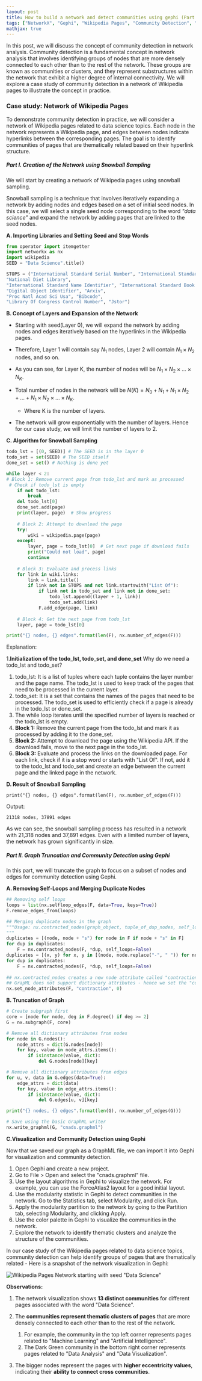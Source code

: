 ```yaml
---
layout: post
title: How to build a network and detect communities using gephi (Part 1)
tags: ["NetworkX", "Gephi", "Wikipedia Pages", "Community Detection", "Snowball Sampling"]
mathjax: true
---
```


<!-- ## Network Analysis: How to build a network and detect communities using gephi -->
In this post, we will discuss the concept of community detection in network analysis. Community detection is a fundamental concept in network analysis that involves identifying groups of nodes that are more densely connected to each other than to the rest of the network. These groups are known as communities or clusters, and they represent substructures within the network that exhibit a higher degree of internal connectivity. We will explore a case study of community detection in a network of Wikipedia pages to illustrate the concept in practice.

### Case study: Network of Wikipedia Pages

To demonstrate community detection in practice, we will consider a network of Wikipedia pages related to data science topics. Each node in the network represents a Wikipedia page, and edges between nodes indicate hyperlinks between the corresponding pages. The goal is to identify communities of pages that are thematically related based on their hyperlink structure.

##### Part I. Creation of the Network using Snowball Sampling

We will start by creating a network of Wikipedia pages using snowball sampling. 

Snowball sampling is a technique that involves iteratively expanding a network by adding nodes and edges based on a set of initial seed nodes. In this case, we will select a single seed node corresponding to the word *"data science"*  and expand the network by adding pages that are linked to the seed nodes.

**A. Importing Libraries and Setting Seed and Stop Words**
```python
from operator import itemgetter 
import networkx as nx
import wikipedia
SEED = "Data Science".title()

STOPS = ("International Standard Serial Number", "International Standard Book Number",
"National Diet Library",
"International Standard Name Identifier", "International Standard Book Number (Identifier)", "Pubmed Identifier", "Pubmed Central",
"Digital Object Identifier", "Arxiv",
"Proc Natl Acad Sci Usa", "Bibcode",
"Library Of Congress Control Number", "Jstor")
```

**B. Concept of Layers and Expansion of the Network**

- Starting with seed(Layer 0), we will expand the network by adding nodes and edges iteratively based on the hyperlinks in the Wikipedia pages.

- Therefore, Layer 1 will contain say $N_1$ nodes, Layer 2 will contain $N_1 \times N_2$ nodes, and so on.

- As you can see, for Layer K, the number of nodes will be $N_1 \times N_2 \times \ldots \times N_K$.

- Total number of nodes in the network will be $N(K) = N_0 + N_1 + N_1 \times N_2 + \ldots + N_1 \times N_2 \times \ldots \times N_K$. 
  - Where K is the number of layers.

- The network will grow exponentially with the number of layers. Hence for our case study, we will limit the number of layers to 2.

**C. Algorithm for Snowball Sampling**
```python
todo_lst = [(0, SEED)] # The SEED is in the layer 0 
todo_set = set(SEED) # The SEED itself
done_set = set() # Nothing is done yet

while layer < 2:
# Block 1: Remove current page from todo_lst and mark as processed
 # Check if todo_lst is empty
    if not todo_lst:
        break
    del todo_lst[0]
    done_set.add(page)
    print(layer, page)  # Show progress
    
    # Block 2: Attempt to download the page
    try:
        wiki = wikipedia.page(page)
    except:
        layer, page = todo_lst[0]  # Get next page if download fails
        print("Could not load", page)
        continue
    
    # Block 3: Evaluate and process links
    for link in wiki.links:
        link = link.title()
        if link not in STOPS and not link.startswith("List Of"):
            if link not in todo_set and link not in done_set:
                todo_lst.append((layer + 1, link))
                todo_set.add(link)
            F.add_edge(page, link)
    
    # Block 4: Get the next page from todo_lst
    layer, page = todo_lst[0]

print("{} nodes, {} edges".format(len(F), nx.number_of_edges(F)))
```
Explanation:

1.**Initialization of the todo_lst, todo_set, and done_set**
Why do we need a todo_lst and todo_set?
   1. todo_lst: It is a list of tuples where each tuple contains the layer number and the page name. The todo_lst is used to keep track of the pages that need to be processed in the current layer.
   2. todo_set: It is a set that contains the names of the pages that need to be processed. The todo_set is used to efficiently check if a page is already in the todo_lst or done_set.
2. The while loop iterates until the specified number of layers is reached or the todo_lst is empty.
3. **Block 1:** Remove the current page from the todo_lst and mark it as processed by adding it to the done_set.
4. **Block 2:** Attempt to download the page using the Wikipedia API. If the download fails, move to the next page in the todo_lst.
5. **Block 3:** Evaluate and process the links on the downloaded page. For each link, check if it is a stop word or starts with "List Of". If not, add it to the todo_lst and todo_set and create an edge between the current page and the linked page in the network.

**D. Result of Snowball Sampling**
```
print("{} nodes, {} edges".format(len(F), nx.number_of_edges(F)))
```
Output:
```
21318 nodes, 37891 edges
```
As we can see, the snowball sampling process has resulted in a network with 21,318 nodes and 37,891 edges. Even with a limited number of layers, the network has grown significantly in size.


##### Part II. Graph Truncation and Community Detection using Gephi

In this part, we will truncate the graph to focus on a subset of nodes and edges for community detection using Gephi.

**A. Removing Self-Loops and Merging Duplicate Nodes**
```python
## Removing self loops
loops = list(nx.selfloop_edges(F, data=True, keys=True))
F.remove_edges_from(loops) 

## Merging duplicate nodes in the graph 
"""Usage: nx.contracted_nodes(graph_object, tuple_of_dup_nodes, self_loops=False)
"""
duplicates = [(node, node + "s") for node in F if node + "s" in F] 
for dup in duplicates:
    F = nx.contracted_nodes(F, *dup, self_loops=False) 
duplicates = [(x, y) for x, y in [(node, node.replace("-", " ")) for node in F] if x != y and y in F] 
for dup in duplicates:
    F = nx.contracted_nodes(F, *dup, self_loops=False) 
    
## nx.contracted_nodes creates a new node attribute called "contraction" whose value is a dictionary
## GrapML does not support dictionary attributes - hence we set the "contraction" to 0
nx.set_node_attributes(F, "contraction", 0)
```

**B. Truncation of Graph**
```python
# Create subgraph first
core = [node for node, deg in F.degree() if deg >= 2]
G = nx.subgraph(F, core)

# Remove all dictionary attributes from nodes
for node in G.nodes():
    node_attrs = dict(G.nodes[node])
    for key, value in node_attrs.items():
        if isinstance(value, dict):
            del G.nodes[node][key]

# Remove all dictionary attributes from edges
for u, v, data in G.edges(data=True):
    edge_attrs = dict(data)
    for key, value in edge_attrs.items():
        if isinstance(value, dict):
            del G.edges[u, v][key]

print("{} nodes, {} edges".format(len(G), nx.number_of_edges(G)))

# Save using the basic GraphML writer
nx.write_graphml(G, "cnads.graphml")
```

**C.Visualization and Community Detection using Gephi**

Now that we saved our graph as a GraphML file, we can import it into Gephi for visualization and community detection.

1. Open Gephi and create a new project.
2. Go to File > Open and select the "cnads.graphml" file.
3. Use the layout algorithms in Gephi to visualize the network. For example, you can use the ForceAtlas2 layout for a good initial layout. 
4. Use the modularity statistic in Gephi to detect communities in the network. Go to the Statistics tab, select Modularity, and click Run.
5. Apply the modularity partition to the network by going to the Partition tab, selecting Modularity, and clicking Apply.
6. Use the color palette in Gephi to visualize the communities in the network.
7. Explore the network to identify thematic clusters and analyze the structure of the communities.

In our case study of the Wikipedia pages related to data science topics, community detection can help identify groups of pages that are thematically related - Here is a snapshot of the network visualization in Gephi:

![Wikipedia Pages Network starting with seed "Data Science"][image-id]

[image-id]: ../files/NetworkAnalysis/cna_ds_wiki_with_eccentricity_nodes.png

**Observations:**

1. The network visualization shows **13 distinct communities** for different pages associated with the word "Data Science".

2. The **communities represent thematic clusters of pages** that are more densely connected to each other than to the rest of the network.
   1. For example, the community in the top left corner represents pages related to "Machine Learning" and "Artificial Intelligence".
   2. The Dark Green community in the bottom right corner represents pages related to "Data Analysis" and "Data Visualization".

3. The bigger nodes represent the pages with **higher eccentricity values**, indicating their **ability to connect cross communities**.